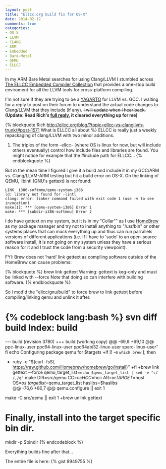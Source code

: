 ```yaml
---
layout: post
title: "Ellcc.org build fix for OS-X"
date: 2014-02-12
comments: true
categories:
- OS-X
- LLVM
- CLANG
- ARM
- Embedded
- Bare-Metal
- QEMU
- ELLCC
---
```

In my ARM Bare Metal searches for using Clang/LLVM I stumbled across [The ELLCC Embedded Compiler Collection](http://ellcc.org) that provides a one-stop build enviroment for all the LLVM tools for cross-platform compiling. 

I'm not sure if they are trying to be a [YAGARTO](http://yagarto.org) for LLVM vs. GCC. I waiting for a reply to post on their forum to understand the actual code changes to Clang/LLVM that they include (if any). ~~I will update when I hear back.~~ **(Update: Read Rich's [full reply](http://ellcc.org/blog/?topic=ellcc-vs-clangllvm-trunk/#post-1571), it cleared everything up for me)**

{% blockquote Rich http://ellcc.org/blog/?topic=ellcc-vs-clangllvm-trunk/#post-1571 What is ELLCC all about %}
ELLCC is really just a weekly repackaging of clang/LLVM with two minor additions.
1. The triples of the form -ellcc- (where OS is linux for now, but will include others eventually) control how include files and libraries are found. You might notice for example that the #include path for ELLCC...
{% endblockquote %}

But in the mean time I figured I give it a build and include it in my GCC/ARM vs. Clang/LLVM-ARM testing but hit a build error on OS-X. On the linking of QEMU, libintl (GNU's gettext) is not found:

```
LINK  i386-softmmu/qemu-system-i386
ld: library not found for -lintl
clang: error: linker command failed with exit code 1 (use -v to see invocation)
make[1]: *** [qemu-system-i386] Error 1
make: *** [subdir-i386-softmmu] Error 2
```
I do have gettext on my system, but it is in my "Cellar"" as I use [HomeBrew](http://brew.sh) as my package manager and try not to install anything to "/usr/bin" or other systems places that can muck everything up and thus can run parrallels versions of different applications (i.e. If I have to 'sudo' to an open-source software install, it is not going on my system unless they have a serious reason for it and I trust the code from a security viewpoint). 

FYI: Brew does not 'hard' link gettext as compiling software outside of the HomeBrew can cause problems:

{% blockquote %}
brew link gettext
Warning: gettext is keg-only and must be linked with --force
Note that doing so can interfere with building software.
{% endblockquote %}

So I mod'd the "ellcc/gnu/build" to force brew to link gettext before compiling/linking qemu and unlink it after.

{% codeblock lang:bash %}
svn diff build
Index: build
===================================================================
--- build	(revision 3780)
+++ build	(working copy)
@@ -69,6 +69,10 @@
     ppc-linux-user ppc64-linux-user ppc64abi32-linux-user sparc-linux-user"
 fi
 echo Configuring package qemu for $targets
+if [!  -e `which brew` ]; then
+	ruby -e "$(curl -fsSL https://raw.github.com/Homebrew/homebrew/go/install)"
+fi
+brew link gettext --force
 qemu_target_list=`echo $qemu_target_list | sed -e "s/ /,/g"`
 make DIR=src/qemu CC=$cc HCC=$hcc AR=$ar TARGET=$host OS=$os \
     targetlist=$qemu_target_list haslibs=$haslibs \
@@ -76,6 +80,7 @@
     qemu.configure || exit 1
 
 make -C src/qemu || exit 1
+brew unlink gettext
 
 # Finally, install into the target specific bin dir.
 mkdir -p $bindir
{% endcodeblock %}

Everything builds fine after that...

The entire file is here:
{% gist 8949755 %}
